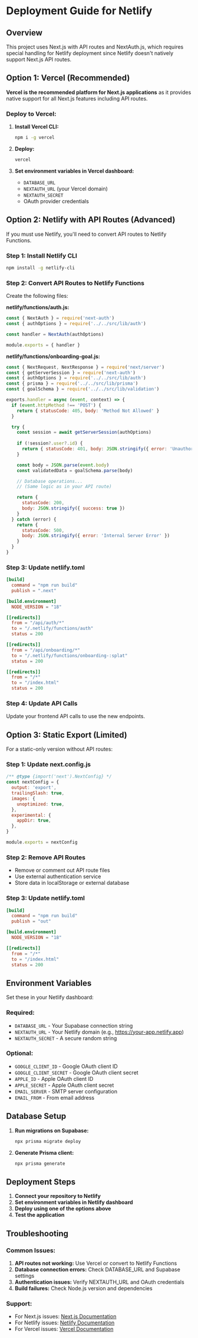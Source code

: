 # Deployment Guide for Netlify

## Overview

This project uses Next.js with API routes and NextAuth.js, which requires special handling for Netlify deployment since Netlify doesn't natively support Next.js API routes.

## Option 1: Vercel (Recommended)

**Vercel is the recommended platform for Next.js applications** as it provides native support for all Next.js features including API routes.

### Deploy to Vercel:

1. **Install Vercel CLI:**
   ```bash
   npm i -g vercel
   ```

2. **Deploy:**
   ```bash
   vercel
   ```

3. **Set environment variables in Vercel dashboard:**
   - `DATABASE_URL`
   - `NEXTAUTH_URL` (your Vercel domain)
   - `NEXTAUTH_SECRET`
   - OAuth provider credentials

## Option 2: Netlify with API Routes (Advanced)

If you must use Netlify, you'll need to convert API routes to Netlify Functions.

### Step 1: Install Netlify CLI
```bash
npm install -g netlify-cli
```

### Step 2: Convert API Routes to Netlify Functions

Create the following files:

**netlify/functions/auth.js:**
```javascript
const { NextAuth } = require('next-auth')
const { authOptions } = require('../../src/lib/auth')

const handler = NextAuth(authOptions)

module.exports = { handler }
```

**netlify/functions/onboarding-goal.js:**
```javascript
const { NextRequest, NextResponse } = require('next/server')
const { getServerSession } = require('next-auth')
const { authOptions } = require('../../src/lib/auth')
const { prisma } = require('../../src/lib/prisma')
const { goalSchema } = require('../../src/lib/validation')

exports.handler = async (event, context) => {
  if (event.httpMethod !== 'POST') {
    return { statusCode: 405, body: 'Method Not Allowed' }
  }

  try {
    const session = await getServerSession(authOptions)
    
    if (!session?.user?.id) {
      return { statusCode: 401, body: JSON.stringify({ error: 'Unauthorized' }) }
    }

    const body = JSON.parse(event.body)
    const validatedData = goalSchema.parse(body)

    // Database operations...
    // (Same logic as in your API route)

    return {
      statusCode: 200,
      body: JSON.stringify({ success: true })
    }
  } catch (error) {
    return {
      statusCode: 500,
      body: JSON.stringify({ error: 'Internal Server Error' })
    }
  }
}
```

### Step 3: Update netlify.toml
```toml
[build]
  command = "npm run build"
  publish = ".next"

[build.environment]
  NODE_VERSION = "18"

[[redirects]]
  from = "/api/auth/*"
  to = "/.netlify/functions/auth"
  status = 200

[[redirects]]
  from = "/api/onboarding/*"
  to = "/.netlify/functions/onboarding-:splat"
  status = 200

[[redirects]]
  from = "/*"
  to = "/index.html"
  status = 200
```

### Step 4: Update API Calls
Update your frontend API calls to use the new endpoints.

## Option 3: Static Export (Limited)

For a static-only version without API routes:

### Step 1: Update next.config.js
```javascript
/** @type {import('next').NextConfig} */
const nextConfig = {
  output: 'export',
  trailingSlash: true,
  images: {
    unoptimized: true,
  },
  experimental: {
    appDir: true,
  },
}

module.exports = nextConfig
```

### Step 2: Remove API Routes
- Remove or comment out API route files
- Use external authentication service
- Store data in localStorage or external database

### Step 3: Update netlify.toml
```toml
[build]
  command = "npm run build"
  publish = "out"

[build.environment]
  NODE_VERSION = "18"

[[redirects]]
  from = "/*"
  to = "/index.html"
  status = 200
```

## Environment Variables

Set these in your Netlify dashboard:

### Required:
- `DATABASE_URL` - Your Supabase connection string
- `NEXTAUTH_URL` - Your Netlify domain (e.g., https://your-app.netlify.app)
- `NEXTAUTH_SECRET` - A secure random string

### Optional:
- `GOOGLE_CLIENT_ID` - Google OAuth client ID
- `GOOGLE_CLIENT_SECRET` - Google OAuth client secret
- `APPLE_ID` - Apple OAuth client ID
- `APPLE_SECRET` - Apple OAuth client secret
- `EMAIL_SERVER` - SMTP server configuration
- `EMAIL_FROM` - From email address

## Database Setup

1. **Run migrations on Supabase:**
   ```bash
   npx prisma migrate deploy
   ```

2. **Generate Prisma client:**
   ```bash
   npx prisma generate
   ```

## Deployment Steps

1. **Connect your repository to Netlify**
2. **Set environment variables in Netlify dashboard**
3. **Deploy using one of the options above**
4. **Test the application**

## Troubleshooting

### Common Issues:

1. **API routes not working:** Use Vercel or convert to Netlify Functions
2. **Database connection errors:** Check DATABASE_URL and Supabase settings
3. **Authentication issues:** Verify NEXTAUTH_URL and OAuth credentials
4. **Build failures:** Check Node.js version and dependencies

### Support:

- For Next.js issues: [Next.js Documentation](https://nextjs.org/docs)
- For Netlify issues: [Netlify Documentation](https://docs.netlify.com)
- For Vercel issues: [Vercel Documentation](https://vercel.com/docs)
